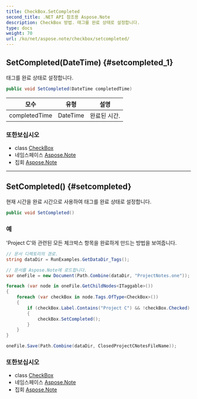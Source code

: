 ```yaml
---
title: CheckBox.SetCompleted
second_title: .NET API 참조용 Aspose.Note
description: CheckBox 방법. 태그를 완료 상태로 설정합니다.
type: docs
weight: 70
url: /ko/net/aspose.note/checkbox/setcompleted/
---
```

## SetCompleted(DateTime) {#setcompleted_1}

태그를 완료 상태로 설정합니다.

```csharp
public void SetCompleted(DateTime completedTime)
```

| 모수 | 유형 | 설명 |
| --- | --- | --- |
| completedTime | DateTime | 완료된 시간. |

### 또한보십시오

* class [CheckBox](../)
* 네임스페이스 [Aspose.Note](../../checkbox/)
* 집회 [Aspose.Note](../../../)

---

## SetCompleted() {#setcompleted}

현재 시간을 완료 시간으로 사용하여 태그를 완료 상태로 설정합니다.

```csharp
public void SetCompleted()
```

### 예

'Project C'와 관련된 모든 체크박스 항목을 완료하게 만드는 방법을 보여줍니다.

```csharp
// 문서 디렉토리의 경로.
string dataDir = RunExamples.GetDataDir_Tags();

// 문서를 Aspose.Note에 로드합니다.
var oneFile = new Document(Path.Combine(dataDir, "ProjectNotes.one"));

foreach (var node in oneFile.GetChildNodes<ITaggable>())
{
    foreach (var checkBox in node.Tags.OfType<CheckBox>())
    {
        if (checkBox.Label.Contains("Project C") && !checkBox.Checked)
        {
            checkBox.SetCompleted();
        }
    }
}

oneFile.Save(Path.Combine(dataDir, ClosedProjectCNotesFileName));
```

### 또한보십시오

* class [CheckBox](../)
* 네임스페이스 [Aspose.Note](../../checkbox/)
* 집회 [Aspose.Note](../../../)



